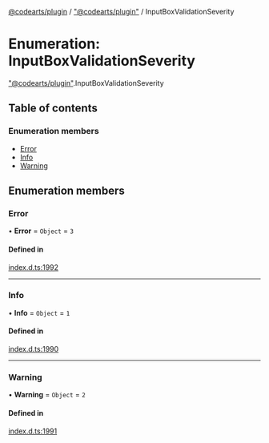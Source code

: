 [@codearts/plugin](../README.md) / ["@codearts/plugin"](../modules/_codearts_plugin_.md) / InputBoxValidationSeverity

# Enumeration: InputBoxValidationSeverity

["@codearts/plugin"](../modules/_codearts_plugin_.md).InputBoxValidationSeverity

## Table of contents

### Enumeration members

- [Error](codearts_plugin_.InputBoxValidationSeverity.md#error)
- [Info](codearts_plugin_.InputBoxValidationSeverity.md#info)
- [Warning](codearts_plugin_.InputBoxValidationSeverity.md#warning)

## Enumeration members

### Error

• **Error** = `Object` = `3`

#### Defined in

[index.d.ts:1992](https://github.com/huaweicloud/cloudide-plugin-api/blob/84e382d/index.d.ts#L1992)

___

### Info

• **Info** = `Object` = `1`

#### Defined in

[index.d.ts:1990](https://github.com/huaweicloud/cloudide-plugin-api/blob/84e382d/index.d.ts#L1990)

___

### Warning

• **Warning** = `Object` = `2`

#### Defined in

[index.d.ts:1991](https://github.com/huaweicloud/cloudide-plugin-api/blob/84e382d/index.d.ts#L1991)
